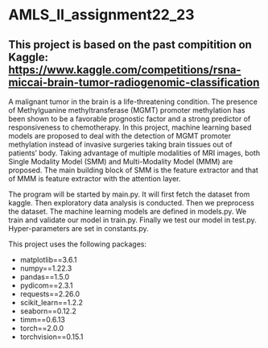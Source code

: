 # AMLS_II_assignment22_23
## This project is based on the past compitition on Kaggle: https://www.kaggle.com/competitions/rsna-miccai-brain-tumor-radiogenomic-classification
A malignant tumor in the brain is a life-threatening condition. 
The presence of Methylguanine methyltransferase (MGMT) promoter methylation has been shown to be a favorable prognostic factor and a strong predictor of responsiveness to chemotherapy. 
In this project, machine learning based models are proposed to deal with the detection of MGMT promoter methylation instead of invasive surgeries taking brain tissues out of patients’ body. 
Taking advantage of multiple modalities of MRI images, both Single Modality Model (SMM) and Multi-Modality Model (MMM) are proposed. 
The main building block of SMM is the feature extractor and that of MMM is feature extractor with the attention layer.


The program will be started by main.py. It will first fetch the dataset from kaggle. Then exploratory data analysis is conducted.
Then we preprocess the dataset. The machine learning models are defined in models.py. We train and validate our model in train.py. Finally we test our model in test.py.
Hyper-parameters are set in constants.py.

This project uses the following packages:
- matplotlib==3.6.1
- numpy==1.22.3
- pandas==1.5.0
- pydicom==2.3.1
- requests==2.26.0
- scikit_learn==1.2.2
- seaborn==0.12.2
- timm==0.6.13
- torch==2.0.0
- torchvision==0.15.1
